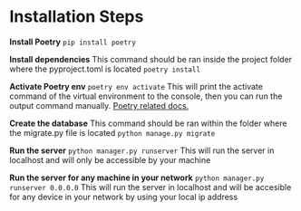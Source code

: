 # Installation Steps

**Install Poetry**
```pip install poetry```

**Install dependencies**
This command should be ran inside the project folder where the pyproject.toml is located
```poetry install```

**Activate Poetry env**
```poetry env activate```
This will print the activate command of the virtual environment to the console, then you can run the output command manually. [Poetry related docs.]([/guides/content/editing-an-existing-page](https://python-poetry.org/docs/managing-environments/#activating-the-environment))

**Create the database**
This command should be ran within the folder where the migrate.py file is located
```python manage.py migrate```

**Run the server**
```python manager.py runserver```
This will run the server in localhost and will only be accessible by your machine

**Run the server for any machine in your network**
```python manager.py runserver 0.0.0.0```
This will run the server in localhost and will be accesible for any device in your network by using your local ip address
